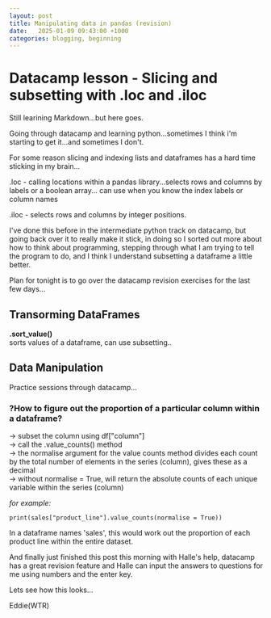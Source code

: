 ```yaml
---
layout: post
title: Manipulating data in pandas (revision)
date:   2025-01-09 09:43:00 +1000
categories: blogging, beginning
---
```


# **Datacamp lesson - Slicing and subsetting with .loc and .iloc**

Still learining Markdown...but here goes. 

Going through datacamp and learning python...sometimes I think i'm starting to get it...and sometimes I don't.  

For some reason slicing and indexing lists and dataframes has a hard time sticking in my brain...

.loc - calling locations within a pandas library...selects rows and columns by labels or a boolean array...
	can use when you know the index labels or column names

.iloc - selects rows and columns by integer positions. 

I've done this before in the intermediate python track on datacamp, but going back over it to really make it stick, in doing so I sorted out more about how to think about programming, stepping through what I am trying to tell the program to do, and I think I understand subsetting a dataframe a little better. 

Plan for tonight is to go over the datacamp revision exercises for the last few days...
 
  
## Transorming DataFrames   

**.sort_value()**  
sorts values of a dataframe, can use subsetting..


## Data Manipulation

Practice sessions through datacamp...  

### **?How to figure out the proportion of a particular column within a dataframe?**  

-> subset the column using df["column"]  
-> call the .value_counts() method  
-> the normalise argument for the value counts method divides each count by the total number of elements in the series (column), gives these as a decimal  
-> without normalise = True, will return the absolute counts of each unique variable within the series (column)  

*for example:*

```
print(sales["product_line"].value_counts(normalise = True))
```
  
In a dataframe names 'sales', this would work out the proportion of each product line within the entire dataset. 


And finally just finished this post this morning with Halle's help, datacamp has a great revision feature and Halle can input the answers to questions for me using numbers and the enter key. 


Lets see how this looks...

Eddie(WTR)
